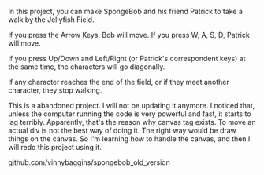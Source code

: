 In this project, you can make SpongeBob and his friend Patrick to take a walk by the Jellyfish Field.

If you press the Arrow Keys, Bob will move.
If you press W, A, S, D, Patrick will move.

If you press Up/Down and Left/Right (or Patrick's correspondent keys) at the same time, the characters will go diagonally.

If any character reaches the end of the field, or if they meet another character, they stop walking.

This is a abandoned project. I will not be updating it anymore.
I noticed that, unless the computer running the code is very powerful and fast, it starts to lag terribly.
Apparently, that's the reason why canvas tag exists. To move an actual div is not the best way of doing it. The right way would be draw things on the canvas.
So I'm learning how to handle the canvas, and then I will redo this project using it.

github.com/vinnybaggins/spongebob_old_version
